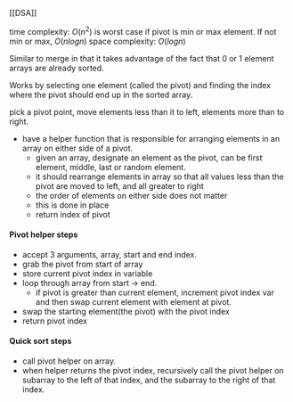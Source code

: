 [[DSA]]

time complexity: $O(n^2)$ is worst case if pivot is min or max element. If not min or max, $O(nlogn)$
space complexity: $O(logn)$

Similar to merge in that it takes advantage of the fact that 0 or 1 element arrays are already sorted.

Works by selecting one element (called the pivot) and finding the index where the pivot should end up in the sorted array.

pick a pivot point, move elements less than it to left, elements more than to right.
- have a helper function that is responsible for arranging elements in an array on either side of a pivot.
	- given an array, designate an element as the pivot, can be first element, middle, last or random element.
	- it should rearrange elements in array so that all values less than the pivot are moved to left, and all greater to right
	- the order of elements on either side does not matter
	- this is done in place
	- return index of pivot
#### Pivot helper steps
- accept 3 arguments, array, start and end index. 
- grab the pivot from start of array
- store current pivot index in variable 
- loop through array from start -> end.
	- if pivot is greater than current element, increment pivot index var and then swap current element with element at pivot.
- swap the starting element(the pivot) with the pivot index
- return pivot index
#### Quick sort steps
-  call pivot helper on array.
- when helper returns the pivot index, recursively call the pivot helper on subarray to the left of that index, and the subarray to the right of that index.